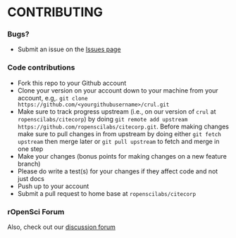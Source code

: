 # CONTRIBUTING #

### Bugs?

* Submit an issue on the [Issues page](https://github.com/ropenscilabs/citecorp/issues)

### Code contributions

* Fork this repo to your Github account
* Clone your version on your account down to your machine from your account, e.g,. `git clone https://github.com/<yourgithubusername>/crul.git`
* Make sure to track progress upstream (i.e., on our version of `crul` at `ropenscilabs/citecorp`) by doing `git remote add upstream https://github.com/ropenscilabs/citecorp.git`. Before making changes make sure to pull changes in from upstream by doing either `git fetch upstream` then merge later or `git pull upstream` to fetch and merge in one step
* Make your changes (bonus points for making changes on a new feature branch)
* Please do write a test(s) for your changes if they affect code and not just docs
* Push up to your account
* Submit a pull request to home base at `ropenscilabs/citecorp`

### rOpenSci Forum 

Also, check out our [discussion forum](https://discuss.ropensci.org)
